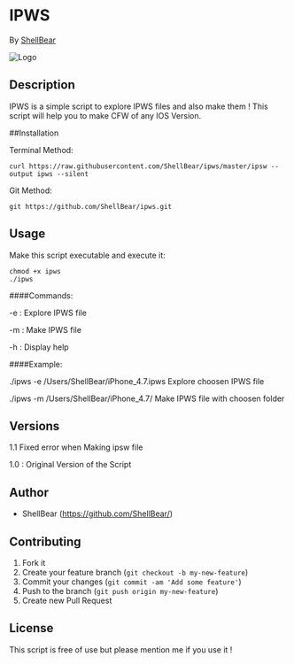 # IPWS
By [ShellBear](https://github.com/ShellBear)

![Logo](http://cdn.osxdaily.com/wp-content/uploads/2015/09/ipsw-file-icon-288x300.jpg)


## Description
IPWS is a simple script to explore IPWS files and also make them ! This script will help you to make CFW of any IOS Version.


##Installation

Terminal Method:

```shell
curl https://raw.githubusercontent.com/ShellBear/ipws/master/ipsw --output ipws --silent
```

Git Method: 

```shell
git https://github.com/ShellBear/ipws.git
```


## Usage

Make this script executable and execute it:

```shell
chmod +x ipws 
./ipws
```

####Commands:

-e : Explore IPWS file
 
-m : Make IPWS file

-h : Display help

####Example:

./ipws -e /Users/ShellBear/iPhone_4.7.ipws  Explore choosen IPWS file

./ipws -m /Users/ShellBear/iPhone_4.7/      Make IPWS file with choosen folder


## Versions

1.1 Fixed error when Making ipsw file

1.0 : Original Version of the Script


## Author

* ShellBear (https://github.com/ShellBear/)


## Contributing

1. Fork it
2. Create your feature branch (`git checkout -b my-new-feature`)
3. Commit your changes (`git commit -am 'Add some feature'`)
4. Push to the branch (`git push origin my-new-feature`)
5. Create new Pull Request


## License

This script is free of use but please mention me if you use it !
